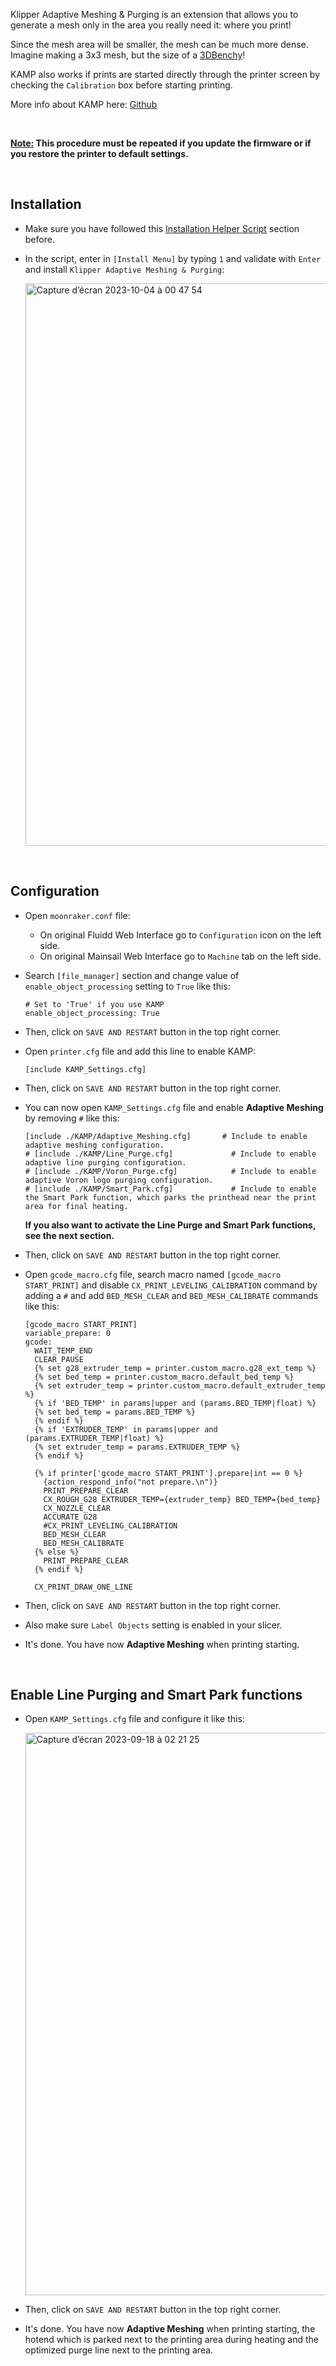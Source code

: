 Klipper Adaptive Meshing & Purging is an extension that allows you to generate a mesh only in the area you really need it: where you print!

Since the mesh area will be smaller, the mesh can be much more dense. Imagine making a 3x3 mesh, but the size of a [3DBenchy](https://www.3dbenchy.com/)!

KAMP also works if prints are started directly through the printer screen by checking the `Calibration` box before starting printing.

More info about KAMP here: [Github](https://github.com/kyleisah/Klipper-Adaptive-Meshing-Purging)

<br />

**<u>Note:</u> This procedure must be repeated if you update the firmware or if you restore the printer to default settings.**

<br />

## Installation

- Make sure you have followed this [Installation Helper Script](https://github.com/Guilouz/Creality-K1-and-K1-Max/wiki/Installation-Helper-Script) section before.

- In the script, enter in `[Install Menu]` by typing `1` and validate with `Enter` and install `Klipper Adaptive Meshing & Purging`:

  <img width="900" alt="Capture d’écran 2023-10-04 à 00 47 54" src="https://github.com/Guilouz/Creality-K1-and-K1-Max/assets/12702322/07001d68-0df0-4ec1-be67-e7342ce8282b">

<br />

## Configuration

-  Open `moonraker.conf` file:

   - On original Fluidd Web Interface go to `Configuration` icon on the left side.
   - On original Mainsail Web Interface go to `Machine` tab on the left side.

- Search `[file_manager]` section and change value of `enable_object_processing` setting to `True` like this:

  ```
  # Set to 'True' if you use KAMP
  enable_object_processing: True
  ```

- Then, click on `SAVE AND RESTART` button in the top right corner.

- Open `printer.cfg` file and add this line to enable KAMP:

    ```
    [include KAMP_Settings.cfg]
    ```

- Then, click on `SAVE AND RESTART` button in the top right corner.

- You can now open `KAMP_Settings.cfg` file and enable **Adaptive Meshing** by removing `#` like this:

  ```
  [include ./KAMP/Adaptive_Meshing.cfg]       # Include to enable adaptive meshing configuration.
  # [include ./KAMP/Line_Purge.cfg]             # Include to enable adaptive line purging configuration.
  # [include ./KAMP/Voron_Purge.cfg]            # Include to enable adaptive Voron logo purging configuration.
  # [include ./KAMP/Smart_Park.cfg]             # Include to enable the Smart Park function, which parks the printhead near the print area for final heating.
  ```


    
    **If you also want to activate the Line Purge and Smart Park functions, see the next section.**

- Then, click on `SAVE AND RESTART` button in the top right corner.

- Open `gcode_macro.cfg` file, search macro named `[gcode_macro START_PRINT]` and disable `CX_PRINT_LEVELING_CALIBRATION` command by adding a `#` and add `BED_MESH_CLEAR` and `BED_MESH_CALIBRATE` commands like this: 

  ```
  [gcode_macro START_PRINT]
  variable_prepare: 0
  gcode:
    WAIT_TEMP_END
    CLEAR_PAUSE
    {% set g28_extruder_temp = printer.custom_macro.g28_ext_temp %}
    {% set bed_temp = printer.custom_macro.default_bed_temp %}
    {% set extruder_temp = printer.custom_macro.default_extruder_temp %}
    {% if 'BED_TEMP' in params|upper and (params.BED_TEMP|float) %}
    {% set bed_temp = params.BED_TEMP %}
    {% endif %}
    {% if 'EXTRUDER_TEMP' in params|upper and (params.EXTRUDER_TEMP|float) %}
    {% set extruder_temp = params.EXTRUDER_TEMP %}
    {% endif %}
  
    {% if printer['gcode_macro START_PRINT'].prepare|int == 0 %}
      {action_respond_info("not prepare.\n")}
      PRINT_PREPARE_CLEAR
      CX_ROUGH_G28 EXTRUDER_TEMP={extruder_temp} BED_TEMP={bed_temp}
      CX_NOZZLE_CLEAR
      ACCURATE_G28
      #CX_PRINT_LEVELING_CALIBRATION
      BED_MESH_CLEAR
      BED_MESH_CALIBRATE
    {% else %}
      PRINT_PREPARE_CLEAR
    {% endif %}
  
    CX_PRINT_DRAW_ONE_LINE
  ```

- Then, click on `SAVE AND RESTART` button in the top right corner.

- Also make sure `Label Objects` setting is enabled in your slicer.

- It's done. You have now **Adaptive Meshing** when printing starting.

<br />

## Enable Line Purging and Smart Park functions

- Open `KAMP_Settings.cfg` file and configure it like this:

  <img width="900" alt="Capture d’écran 2023-09-18 à 02 21 25" src="https://github.com/Guilouz/Creality-K1-and-K1-Max/assets/12702322/b18f6118-7a9f-4b67-9c34-8cebc6ef57a5">

- Then, click on `SAVE AND RESTART` button in the top right corner.

- It's done. You have now **Adaptive Meshing** when printing starting, the hotend which is parked next to the printing area during heating and the optimized purge line next to the printing area.

<br />